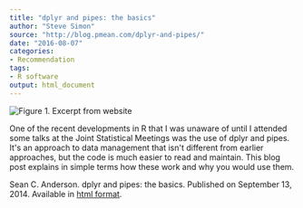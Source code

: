 ```yaml
---
title: "dplyr and pipes: the basics"
author: "Steve Simon"
source: "http://blog.pmean.com/dplyr-and-pipes/"
date: "2016-08-07"
categories:
- Recommendation
tags:
- R software
output: html_document
---
```


![Figure 1. Excerpt from website](http://www.pmean.com/new-images/16/dplyr-and-pipes01.png)

<div class="notes">

One of the recent developments in R that I was unaware of until I attended some talks at the Joint Statistical Meetings was the use of dplyr and pipes. It's an approach to data management that isn't different from earlier approaches, but the code is much easier to read and maintain. This blog post explains in simple terms how these work and why you would use them.

Sean C. Anderson. dplyr and pipes: the basics. Published on September
13, 2014. Available in [html format][and1].

[and1]: http://seananderson.ca/2014/09/13/dplyr-intro.html

</div>
